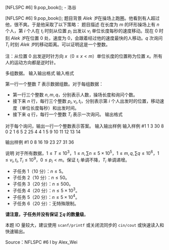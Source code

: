 



[NFLSPC #6] 9.pop_book(); - 洛谷














[NFLSPC #6] 9.pop_book();
题目背景
*Alek 岁*在操场上跑圈。他看到有人超过他，很不爽。于是他采取了以下策略：
题目描述
在长度为 $m$ 的环形操场上有 $n$ 个人，第 $i$ 个人在 $t_i$ 时刻从位置 $p_i$ 出发以 $v_i$ 单位长度每秒的速度移动。现在 $0$ 时刻 *Alek 岁*在位置 $0$ 处，速度为 $0$，会跟着经过他的速度最快的人移动。$q$ 次询问 $T_i$ 时刻 *Alek 岁*的移动距离。可以证明这是一个整数。

注：从位置 $0$ 出发逆时针方向 $x$（$0\leq x < m$）单位长度的位置称为位置 $x$。所有人的运动方向都是逆时针。

多组数据。
输入输出格式
输入格式

第一行一个整数 $T$ 表示数据组数。对于每组数据：

- 第一行三个整数 $n, m, q$，分别表示人数，操场长度和询问个数。
- 接下来 $n$ 行，每行三个整数 $p_i, v_i, t_i$，分别表示第 $i$ 个人出发时的位置，移动速度（单位长度每秒）和出发时间。
- 接下来 $q$ 行，每行一个整数 $T_i$ 表示一次询问。
输出格式

对于每个询问，输出一行一个整数表示答案。
输入输出样例
输入样例 #1
1
3 30 8
0 2 1
6 5 2
25 4 4
1
5
9
10
11
12
13
14

输出样例 #1
0
8
16
19
23
27
31
36

说明
对于所有数据，$1\leq T\leq 10 ^ 3$，$1\leq n, \sum n\leq 5\times 10 ^ 5$，$1\leq m, q, \sum q \leq 10 ^ 6$，$1\leq v_i, t_i, T_i\leq 10 ^ 9$，$0\leq p_i < m$。保证 $t_i$ 单调不降，$T_i$ 单调递增。

- 子任务 1（$10$ 分）：$n\leq 5$。
- 子任务 2（$10$ 分）：$n\leq 50$。
- 子任务 3（$20$ 分）：$n\leq 500$。
- 子任务 4（$20$ 分）：$n\leq 5\times 10 ^ 3$。
- 子任务 5（$20$ 分）：$n\leq 5\times 10 ^ 4$。
- 子任务 6（$20$ 分）：无特殊限制。

**请注意，子任务并没有保证 $\sum q$ 的数量级**。

本题 IO 量较大，建议使用 `scanf/printf` 或关闭流同步的 `cin/cout` 或快速读入和快速输出。

Source：NFLSPC #6 I by Alex_Wei






